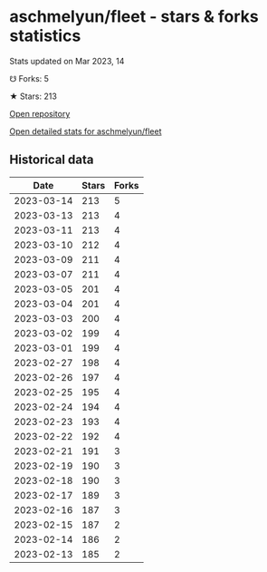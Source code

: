 # aschmelyun/fleet - stars & forks statistics

Stats updated on Mar 2023, 14

☋ Forks: 5

★ Stars: 213

[Open repository](https://github.com/aschmelyun/fleet)

[Open detailed stats for aschmelyun/fleet](https://reviewgithub.com/rep/aschmelyun/fleet)

## Historical data
| Date | Stars | Forks |
|------|-------|-------|
| 2023-03-14 | 213 | 5 | 
| 2023-03-13 | 213 | 4 | 
| 2023-03-11 | 213 | 4 | 
| 2023-03-10 | 212 | 4 | 
| 2023-03-09 | 211 | 4 | 
| 2023-03-07 | 211 | 4 | 
| 2023-03-05 | 201 | 4 | 
| 2023-03-04 | 201 | 4 | 
| 2023-03-03 | 200 | 4 | 
| 2023-03-02 | 199 | 4 | 
| 2023-03-01 | 199 | 4 | 
| 2023-02-27 | 198 | 4 | 
| 2023-02-26 | 197 | 4 | 
| 2023-02-25 | 195 | 4 | 
| 2023-02-24 | 194 | 4 | 
| 2023-02-23 | 193 | 4 | 
| 2023-02-22 | 192 | 4 | 
| 2023-02-21 | 191 | 3 | 
| 2023-02-19 | 190 | 3 | 
| 2023-02-18 | 190 | 3 | 
| 2023-02-17 | 189 | 3 | 
| 2023-02-16 | 187 | 3 | 
| 2023-02-15 | 187 | 2 | 
| 2023-02-14 | 186 | 2 | 
| 2023-02-13 | 185 | 2 | 

